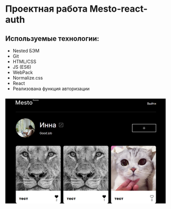 # Проектная работа Mesto-react-auth

## Используемые технологии:

* Nested БЭМ
* Git
* HTML/CSS
* JS (ES6)
* WebPack
* Normalize.css
* React
* Реализована функция авторизации

### <img src="./src/images/img_1.png">